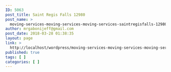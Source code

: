 ```yaml
---
ID: 5063
post_title: Saint Regis Falls 12980
post_name: >
  moving-services-moving-services-moving-services-saintregisfalls-12980
author: mrgabonijeff@gmail.com
post_date: 2018-03-28 01:38:35
layout: page
link: >
  http://localhost/wordpress/moving-services-moving-services-moving-services-saintregisfalls-12980/
published: true
tags: [ ]
categories: [ ]
---
```

